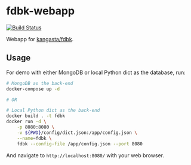 # fdbk-webapp

[![Build Status](https://travis-ci.org/kangasta/fdbk-webapp.svg?branch=master)](https://travis-ci.org/kangasta/fdbk-webapp)

Webapp for [kangasta/fdbk](https://github.com/kangasta/fdbk.git).

## Usage

For demo with either MongoDB or local Python dict as the database, run:

```bash
# MongoDB as the back-end
docker-compose up -d

# OR

# Local Python dict as the back-end
docker build . -t fdbk
docker run -d \
	-p 8080:8080 \
	-v ${PWD}/config/dict.json:/app/config.json \
	--name=fdbk \
	fdbk --config-file /app/config.json --port 8080
```

And navigate to `http://localhost:8080/` with your web browser.
